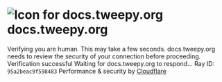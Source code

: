 # ![Icon for docs.tweepy.org](https://docs.tweepy.org/favicon.ico)docs.tweepy.org
Verifying you are human. This may take a few seconds.
docs.tweepy.org needs to review the security of your connection before proceeding.
Verification successful
Waiting for docs.tweepy.org to respond...
Ray ID: `95a2beac9f598483`
Performance & security by [Cloudflare](https://www.cloudflare.com?utm_source=challenge&utm_campaign=m)
